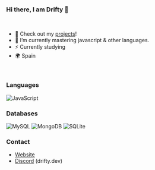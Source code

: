 ### Hi there, I am Drifty 👋
<br />
<!-- Archive
![Views](https://komarev.com/ghpvc/?username=DriftyDev&style=flat-square)
-->

<!-- Archive
### My stats
![Drifty's GitHub stats](https://github-readme-stats.vercel.app/api?username=DriftyDev&bg_color=30,e96443,904e95&title_color=fff&text_color=fff)
![Drifty's Github languages](https://github-readme-stats.vercel.app/api/top-langs/?username=DriftyDev&layout=compact&bg_color=30,e96443,904e95&title_color=fff&text_color=fff)
-->
- 🔭 Check out my [projects](https://drifty.es)!
- 📖 I’m currently mastering javascript & other languages.
- ⚡ Currently studying
- 🌍 Spain

<br />

### Languages

<img src="https://img.shields.io/badge/javascript-%23323330.svg?style=for-the-badge&logo=javascript&logoColor=%23F7DF1E" alt="JavaScript" style="max-width: 100%" />

### Databases

<img src="https://img.shields.io/badge/mysql-%2300f.svg?style=for-the-badge&logo=mysql&logoColor=white" alt="MySQL" style="max-width: 100%;" /> <img src="https://img.shields.io/badge/MongoDB-%234ea94b.svg?style=for-the-badge&logo=mongodb&logoColor=white" alt="MongoDB" style="max-width: 100%;" /> <img src="https://img.shields.io/badge/sqlite-%2307405e.svg?style=for-the-badge&logo=sqlite&logoColor=white" alt="SQLite" style="max-width: 100%;" />

### Contact
- [Website](https://drifty.es)
- [Discord](https:/discord.com) (drifty.dev)
